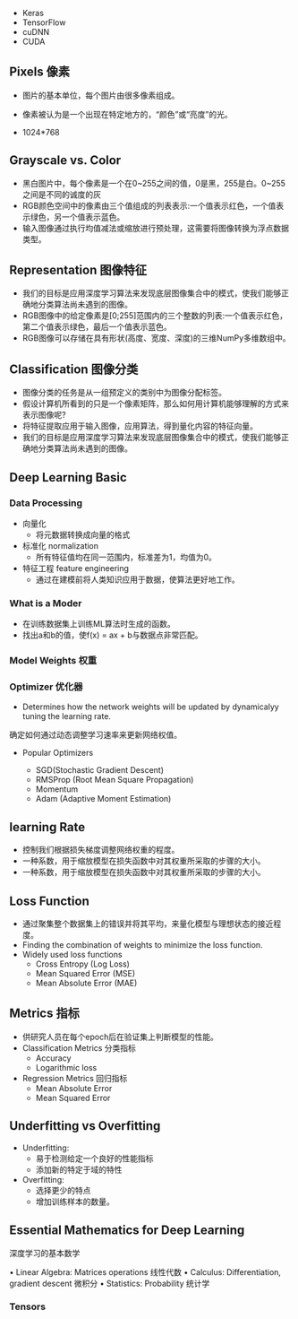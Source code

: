 - Keras
- TensorFlow
- cuDNN
- CUDA

## Pixels 像素

- 图片的基本单位，每个图片由很多像素组成。
- 像素被认为是一个出现在特定地方的，“颜色”或“亮度”的光。

- 1024*768

## Grayscale vs. Color

-  黑白图片中，每个像素是一个在0~255之间的值，0是黑，255是白。0~255之间是不同的诚度的灰
- RGB颜色空间中的像素由三个值组成的列表表示:一个值表示红色，一个值表示绿色，另一个值表示蓝色。
- 输入图像通过执行均值减法或缩放进行预处理，这需要将图像转换为浮点数据类型。

## Representation 图像特征

- 我们的目标是应用深度学习算法来发现底层图像集合中的模式，使我们能够正确地分类算法尚未遇到的图像。
- RGB图像中的给定像素是[0;255]范围内的三个整数的列表:一个值表示红色，第二个值表示绿色，最后一个值表示蓝色。
- RGB图像可以存储在具有形状(高度、宽度、深度)的三维NumPy多维数组中。

## Classification 图像分类

- 图像分类的任务是从一组预定义的类别中为图像分配标签。
- 假设计算机所看到的只是一个像素矩阵，那么如何用计算机能够理解的方式来表示图像呢?
- 将特征提取应用于输入图像，应用算法，得到量化内容的特征向量。
- 我们的目标是应用深度学习算法来发现底层图像集合中的模式，使我们能够正确地分类算法尚未遇到的图像。

## Deep Learning Basic

### Data Processing

- 向量化
  - 将元数据转换成向量的格式
- 标准化 normalization
  - 所有特征值均在同一范围内，标准差为1，均值为0。
- 特征工程 feature engineering
  - 通过在建模前将人类知识应用于数据，使算法更好地工作。

### What is  a Moder

- 在训练数据集上训练ML算法时生成的函数。
- 找出a和b的值，使f(x) = ax + b与数据点非常匹配。

### Model Weights 权重

### Optimizer 优化器

-  Determines how the network weights will be updated by dynamicalyy tuning the learning rate.

  确定如何通过动态调整学习速率来更新网络权值。

- Popular Optimizers

  - SGD(Stochastic Gradient Descent)
  - RMSProp (Root Mean Square Propagation)
  - Momentum
  - Adam (Adaptive Moment Estimation)

## learning Rate

- 控制我们根据损失梯度调整网络权重的程度。
- 一种系数，用于缩放模型在损失函数中对其权重所采取的步骤的大小。
- 一种系数，用于缩放模型在损失函数中对其权重所采取的步骤的大小。

## Loss Function

- 通过聚集整个数据集上的错误并将其平均，来量化模型与理想状态的接近程度。
- Finding the combination of weights to minimize the loss function.
- Widely used loss functions
  - Cross Entropy (Log Loss)
  - Mean Squared Error (MSE)
  - Mean Absolute Error (MAE)

## Metrics 指标

- 供研究人员在每个epoch后在验证集上判断模型的性能。
- Classification Metrics 分类指标
  -  Accuracy
  -  Logarithmic loss
- Regression Metrics  回归指标
  - Mean Absolute Error
  - Mean Squared Error

## Underfitting vs Overfitting

- Underfitting:
  - 易于检测给定一个良好的性能指标
  - 添加新的特定于域的特性
- Overfitting:
  - 选择更少的特点
  - 增加训练样本的数量。

## Essential Mathematics for Deep Learning

深度学习的基本数学

• Linear Algebra: Matrices operations 线性代数
• Calculus: Differentiation, gradient descent  微积分
• Statistics: Probability  统计学

### Tensors

